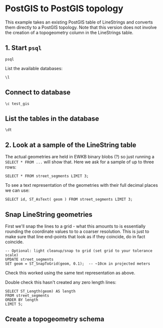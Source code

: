 # PostGIS to PostGIS topology

This example takes an existing PostGIS table of LineStrings and converts them directly to a PostGIS topology. Note that this version does not involve the creation of a topogeometry column in the LineStrings table.

## 1. Start `psql`

`psql`

List the available databases:

`\l`

## Connect to database

`\c test_gis`

## List the tables in the database

`\dt`

## 2. Look at a sample of the LineString table

The actual geometries are held in EWKB binary blobs (?) so just running a `SELECT * FROM ...` will show that. Here we ask for a sample of up to three rows:

`SELECT * FROM street_segments LIMIT 3;`

To see a text representation of the geometries with their full decimal places we can use: 

`SELECT id, ST_AsText( geom ) FROM street_segments LIMIT 3;`

## Snap LineString geometries

First we'll snap the lines to a grid - what this amounts to is essentially rounding the coordinate values to to a coarser resolution. This is just to make sure that line end-points that look as if they coincide, do in fact coincide.

```
-- Optional: light cleanup/snap to grid (set grid to your tolerance scale)
UPDATE street_segments
SET geom = ST_SnapToGrid(geom, 0.1);  -- ~10cm in projected meters
```

Check this worked using the same text representation as above.

Double check this hasn't created any zero length lines:

```
SELECT ST_Length(geom) AS length
FROM street_segments
ORDER BY length
LIMIT 5;
```


## Create a topogeometry schema

